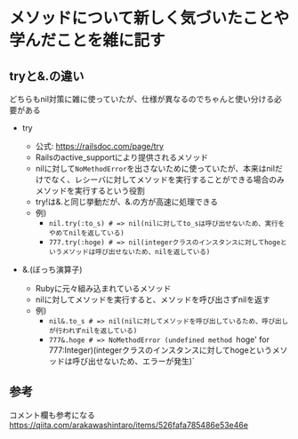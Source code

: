 # メソッドについて新しく気づいたことや学んだことを雑に記す

## tryと&.の違い

どちらもnil対策に雑に使っていたが、仕様が異なるのでちゃんと使い分ける必要がある
- try
  - 公式: https://railsdoc.com/page/try
  - Railsのactive_supportにより提供されるメソッド
  - nilに対して`NoMethodError`を出さないために使っていたが、本来はnilだけでなく、レシーバに対してメソッドを実行することができる場合のみメソッドを実行するという役割
  - try!は&.と同じ挙動だが、&.の方が高速に処理できる
  - 例)
    - `nil.try(:to_s) # => nil(nilに対してto_sは呼び出せないため、実行をやめてnilを返している)`
    - `777.try(:hoge) # => nil(integerクラスのインスタンスに対してhogeというメソッドは呼び出せないため、nilを返している)`

- &.(ぼっち演算子)
  - Rubyに元々組み込まれているメソッド
  - nilに対してメソッドを実行すると、メソッドを呼び出さずnilを返す
  - 例)
    - `nil&.to_s # => nil(nilに対してメソッドを呼び出しているため、呼び出しが行われずnilを返している)`
    - `777&.hoge # => NoMethodError (undefined method `hoge' for 777:Integer)(integerクラスのインスタンスに対してhogeというメソッドは呼び出せないため、エラーが発生)`

## 参考
コメント欄も参考になる
https://qiita.com/arakawashintaro/items/526fafa785486e53e46e
